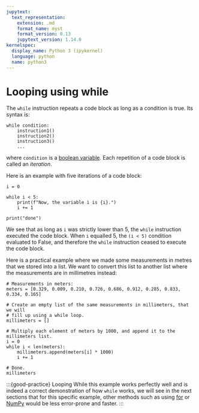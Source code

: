 ```yaml
---
jupytext:
  text_representation:
    extension: .md
    format_name: myst
    format_version: 0.13
    jupytext_version: 1.14.0
kernelspec:
  display_name: Python 3 (ipykernel)
  language: python
  name: python3
---
```


# Looping using **while**

The `while` instruction repeats a code block as long as a condition is true. Its syntax is:

```
while condition:
    instruction1()
    instruction2()
    instruction3()
    ...
```

where `condition` is a [boolean variable](python_conditions.md). Each repetition of a code block is called an *iteration*.

Here is an example with five iterations of a code block:

```{code-cell}
i = 0

while i < 5:
    print(f"Now, the variable i is {i}.")
    i += 1

print("done")
```

We see that as long as `i` was strictly lower than 5, the `while` instruction executed the code block. When `i` equalled 5, the `(i < 5)` condition evaluated to False, and therefore the `while` instruction ceased to execute the code block.

Here is a practical example where we made some measurements in metres that we stored into a list. We want to convert this list to another list where the measurements are in millimetres instead:

```{code-cell}
# Measurements in meters:
meters = [0.329, 0.009, 0.210, 0.726, 0.686, 0.912, 0.285, 0.833, 0.334, 0.165]

# Create an empty list of the same measurements in millimeters, that we will
# fill up using a while loop.
millimeters = []

# Multiply each element of meters by 1000, and append it to the millimeters list.
i = 0
while i < len(meters):
    millimeters.append(meters[i] * 1000)
    i += 1

# Done.
millimeters
```

:::{good-practice} Looping
While this example works perfectly well and is indeed a correct demonstration of how `while` works, we will see in the next sections that for this specific example, other methods such as using [for](python_for.md) or [NumPy](numpy.md) would be less error-prone and faster.
:::
